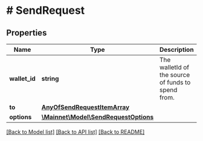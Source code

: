 # # SendRequest

## Properties

Name | Type | Description | Notes
------------ | ------------- | ------------- | -------------
**wallet_id** | **string** | The walletId of the source of funds to spend from. | [optional] 
**to** | [**AnyOfSendRequestItemArray**](AnyOfSendRequestItemArray.md) |  | [optional] 
**options** | [**\Mainnet\Model\SendRequestOptions**](SendRequestOptions.md) |  | [optional] 

[[Back to Model list]](../../README.md#documentation-for-models) [[Back to API list]](../../README.md#documentation-for-api-endpoints) [[Back to README]](../../README.md)


